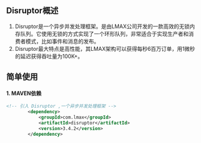 ## Disruptor概述
1. Disruptor是一个异步并发处理框架。是由LMAX公司开发的一款高效的无锁内存队列。它使用无锁的方式实现了一个环形队列，非常适合于实现生产者和消费者模式，比如事件和消息的发布。
2. Disruptor最大特点是高性能，其LMAX架构可以获得每秒6百万订单，用1微秒的延迟获得吞吐量为100K+。

## 简单使用

#### 1. MAVEN依赖
```xml
<!-- 引入 Disruptor ,一个异步并发处理框架 -->
        <dependency>
            <groupId>com.lmax</groupId>
            <artifactId>disruptor</artifactId>
            <version>3.4.2</version>
        </dependency>
```
